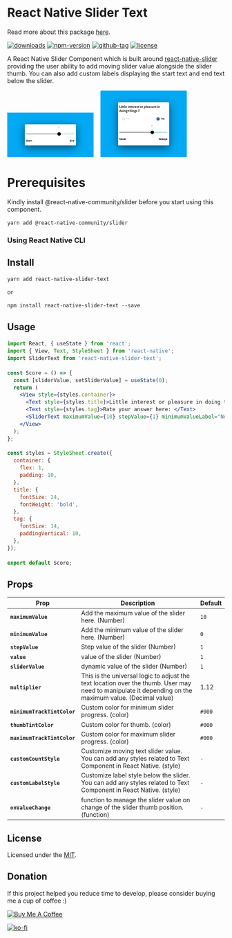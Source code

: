 # React Native Slider Text

Read more about this package [here](https://medium.com/@sudhirKr/react-native-slider-text-7f5054f733dd).

[![downloads](https://img.shields.io/npm/dt/react-native-slider-text.svg)](http://npm-stats.com/~packages/react-native-slider-text)
[![npm-version](https://img.shields.io/npm/v/react-native-slider-text.svg)](https://www.npmjs.com/package/react-native-slider-text)
[![github-tag](https://img.shields.io/github/tag/vikrantnegi/react-native-slider-text.svg?maxAge=1800)](https://github.com/vikrantnegi/react-native-slider-text/)
[![license](https://img.shields.io/github/license/vikrantnegi/react-native-slider-text.svg?maxAge=1800)](https://yarnpkg.com/en/package/react-native-slider-text)

A React Native Slider Component which is built around [react-native-slider](https://github.com/react-native-community/react-native-slider) providing the user ability to add moving slider value alongside the slider thumb. You can also add custom labels displaying the start text and end text below the slider.

<img src="./assets/custom.png" width="200"> &nbsp;&nbsp;
<img src="./assets/use.png" width="200"> &nbsp;&nbsp;

# Prerequisites

Kindly install @react-native-community/slider before you start using this component.

```
yarn add @react-native-community/slider
```

### Using React Native CLI

## Install

```
yarn add react-native-slider-text
```

or

```
npm install react-native-slider-text --save
```

## Usage

```jsx
import React, { useState } from 'react';
import { View, Text, StyleSheet } from 'react-native';
import SliderText from 'react-native-slider-text';

const Score = () => {
  const [sliderValue, setSliderValue] = useState(0);
  return (
    <View style={styles.container}>
      <Text style={styles.title}>Little interest or pleasure in doing things?</Text>
      <Text style={styles.tag}>Rate your answer here: </Text>
      <SliderText maximumValue={10} stepValue={1} minimumValueLabel="Never" maximumValueLabel="Always" onValueChange={(id) => setSliderValue(id)} sliderValue={sliderValue} />
    </View>
  );
};

const styles = StyleSheet.create({
  container: {
    flex: 1,
    padding: 10,
  },
  title: {
    fontSize: 24,
    fontWeight: 'bold',
  },
  tag: {
    fontSize: 14,
    paddingVertical: 10,
  },
});

export default Score;
```

## Props

| Prop                        | Description                                                                                                                                            | Default |
| --------------------------- | ------------------------------------------------------------------------------------------------------------------------------------------------------ | ------- |
| **`maximumValue`**          | Add the maximum value of the slider here. (Number)                                                                                                     | `10`    |
| **`minimumValue`**          | Add the minimum value of the slider here. (Number)                                                                                                     | `0`     |
| **`stepValue`**             | Step value of the slider (Number)                                                                                                                      | `1`     |
| **`value`**                 | value of the slider (Number)                                                                                                                           | `1`     |
| **`sliderValue`**           | dynamic value of the slider (Number)                                                                                                                   | `1`     |
| **`multiplier`**            | This is the universal logic to adjust the text location over the thumb. User may need to manipulate it depending on the maximum value. (Decimal value) | 1.12    |
| **`minimumTrackTintColor`** | Custom color for minimum slider progress. (color)                                                                                                      | `#000`  |
| **`thumbTintColor`**        | Custom color for thumb. (color)                                                                                                                        | `#000`  |
| **`maximumTrackTintColor`** | Custom color for maximum slider progress. (color)                                                                                                      | `#000`  |
| **`customCountStyle`**      | Customize moving text slider value. You can add any styles related to Text Component in React Native. (style)                                          | `-`     |
| **`customLabelStyle`**      | Customize label style below the slider. You can add any styles related to Text Component in React Native. (style)                                      | `-`     |
| **`onValueChange`**         | function to manage the slider value on change of the slider thumb position. (function)                                                                 | `-`     |

## License

Licensed under the [MIT](https://github.com/vikrantnegi/react-native-slider-text/blob/master/LICENSE).

## Donation

If this project helped you reduce time to develop, please consider buying me a cup of coffee :)

<a href="https://www.buymeacoffee.com/vikrantnegi" target="_blank"><img src="https://www.buymeacoffee.com/assets/img/custom_images/orange_img.png" alt="Buy Me A Coffee" style="height: 41px !important;width: 174px !important;box-shadow: 0px 3px 2px 0px rgba(190, 190, 190, 0.5) !important;-webkit-box-shadow: 0px 3px 2px 0px rgba(190, 190, 190, 0.5) !important;" ></a>

[![ko-fi](https://www.ko-fi.com/img/githubbutton_sm.svg)](https://ko-fi.com/E1E6Z0JL)
